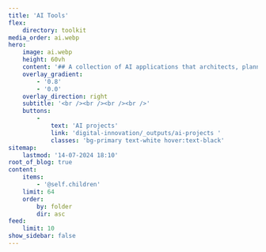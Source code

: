 ```yaml
---
title: 'AI Tools'
flex:
    directory: toolkit
media_order: ai.webp
hero:
    image: ai.webp
    height: 60vh
    content: '## A collection of AI applications that architects, planners, designers and citizens should be aware of'
    overlay_gradient:
        - '0.8'
        - '0.0'
    overlay_direction: right
    subtitle: '<br /><br /><br /><br />'
    buttons:
        -
            text: 'AI projects'
            link: 'digital-innovation/_outputs/ai-projects '
            classes: 'bg-primary text-white hover:text-black'
sitemap:
    lastmod: '14-07-2024 18:10'
root_of_blog: true
content:
    items:
        - '@self.children'
    limit: 64
    order:
        by: folder
        dir: asc
feed:
    limit: 10
show_sidebar: false
---
```


